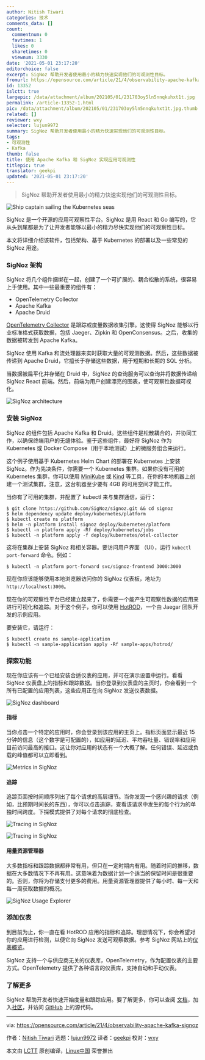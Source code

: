 ```yaml
---
author: Nitish Tiwari
categories: 技术
comments_data: []
count:
  commentnum: 0
  favtimes: 1
  likes: 0
  sharetimes: 0
  viewnum: 3330
date: '2021-05-01 23:17:20'
editorchoice: false
excerpt: SigNoz 帮助开发者使用最小的精力快速实现他们的可观测性目标。
fromurl: https://opensource.com/article/21/4/observability-apache-kafka-signoz
id: 13352
islctt: true
largepic: /data/attachment/album/202105/01/231703oy5ln5nnqkuhxt1t.jpg
permalink: /article-13352-1.html
pic: /data/attachment/album/202105/01/231703oy5ln5nnqkuhxt1t.jpg.thumb.jpg
related: []
reviewer: wxy
selector: lujun9972
summary: SigNoz 帮助开发者使用最小的精力快速实现他们的可观测性目标。
tags:
- 可观测性
- Kafka
thumb: false
title: 使用 Apache Kafka 和 SigNoz 实现应用可观测性
titlepic: true
translator: geekpi
updated: '2021-05-01 23:17:20'
---
```



> 
> SigNoz 帮助开发者使用最小的精力快速实现他们的可观测性目标。
> 
> 
> 


![](/data/attachment/album/202105/01/231703oy5ln5nnqkuhxt1t.jpg "Ship captain sailing the Kubernetes seas")


SigNoz 是一个开源的应用可观察性平台。SigNoz 是用 React 和 Go 编写的，它从头到尾都是为了让开发者能够以最小的精力尽快实现他们的可观察性目标。


本文将详细介绍该软件，包括架构、基于 Kubernetes 的部署以及一些常见的 SigNoz 用途。


### SigNoz 架构


SigNoz 将几个组件捆绑在一起，创建了一个可扩展的、耦合松散的系统，很容易上手使用。其中一些最重要的组件有：


* OpenTelemetry Collector
* Apache Kafka
* Apache Druid


[OpenTelemetry Collector](https://github.com/open-telemetry/opentelemetry-collector) 是跟踪或度量数据收集引擎。这使得 SigNoz 能够以行业标准格式获取数据，包括 Jaeger、Zipkin 和 OpenConsensus。之后，收集的数据被转发到 Apache Kafka。


SigNoz 使用 Kafka 和流处理器来实时获取大量的可观测数据。然后，这些数据被传递到 Apache Druid，它擅长于存储这些数据，用于短期和长期的 SQL 分析。


当数据被扁平化并存储在 Druid 中，SigNoz 的查询服务可以查询并将数据传递给 SigNoz React 前端。然后，前端为用户创建漂亮的图表，使可观察性数据可视化。


![SigNoz architecture](/data/attachment/album/202105/01/231722jhxch2akvpcsusss.png "SigNoz architecture")


### 安装 SigNoz


SigNoz 的组件包括 Apache Kafka 和 Druid。这些组件是松散耦合的，并协同工作，以确保终端用户的无缝体验。鉴于这些组件，最好将 SigNoz 作为 Kubernetes 或 Docker Compose（用于本地测试）上的微服务组合来运行。


这个例子使用基于 Kubernetes Helm Chart 的部署在 Kubernetes 上安装 SigNoz。作为先决条件，你需要一个 Kubernetes 集群。如果你没有可用的 Kubernetes 集群，你可以使用 [MiniKube](https://minikube.sigs.k8s.io/docs/start/) 或 [Kind](https://kind.sigs.k8s.io/docs/user/quick-start/) 等工具，在你的本地机器上创建一个测试集群。注意，这台机器至少要有 4GB 的可用空间才能工作。


当你有了可用的集群，并配置了 kubectl 来与集群通信，运行：



```
$ git clone https://github.com/SigNoz/signoz.git && cd signoz
$ helm dependency update deploy/kubernetes/platform
$ kubectl create ns platform
$ helm -n platform install signoz deploy/kubernetes/platform
$ kubectl -n platform apply -Rf deploy/kubernetes/jobs
$ kubectl -n platform apply -f deploy/kubernetes/otel-collector

```

这将在集群上安装 SigNoz 和相关容器。要访问用户界面 （UI），运行 `kubectl port-forward` 命令。例如：



```
$ kubectl -n platform port-forward svc/signoz-frontend 3000:3000

```

现在你应该能够使用本地浏览器访问你的 SigNoz 仪表板，地址为 `http://localhost:3000`。


现在你的可观察性平台已经建立起来了，你需要一个能产生可观察性数据的应用来进行可视化和追踪。对于这个例子，你可以使用 [HotROD](https://github.com/jaegertracing/jaeger/tree/master/examples/hotrod)，一个由 Jaegar 团队开发的示例应用。


要安装它，请运行：



```
$ kubectl create ns sample-application
$ kubectl -n sample-application apply -Rf sample-apps/hotrod/

```

### 探索功能


现在你应该有一个已经安装合适仪表的应用，并可在演示设置中运行。看看 SigNoz 仪表盘上的指标和跟踪数据。当你登录到仪表盘的主页时，你会看到一个所有已配置的应用列表，这些应用正在向 SigNoz 发送仪表数据。


![SigNoz dashboard](/data/attachment/album/202105/01/231722afr4g9r9z9boz45f.png "SigNoz dashboard")


#### 指标


当你点击一个特定的应用时，你会登录到该应用的主页上。指标页面显示最近 15 分钟的信息（这个数字是可配置的），如应用的延迟、平均吞吐量、错误率和应用目前访问最高的接口。这让你对应用的状态有一个大概了解。任何错误、延迟或负载的峰值都可以立即看到。


![Metrics in SigNoz](/data/attachment/album/202105/01/231723a4h7uhbhh4b6ahxx.png "Metrics in SigNoz")


#### 追踪


追踪页面按时间顺序列出了每个请求的高层细节。当你发现一个感兴趣的请求（例如，比预期时间长的东西），你可以点击追踪，查看该请求中发生的每个行为的单独时间跨度。下探模式提供了对每个请求的彻底检查。


![Tracing in SigNoz](/data/attachment/album/202105/01/231723meexmz14ioor8g13.png "Tracing in SigNoz")


![Tracing in SigNoz](/data/attachment/album/202105/01/231723ttzi3iqdi0wz3rei.png "Tracing in SigNoz")


#### 用量资源管理器


大多数指标和跟踪数据都非常有用，但只在一定时期内有用。随着时间的推移，数据在大多数情况下不再有用。这意味着为数据计划一个适当的保留时间是很重要的。否则，你将为存储支付更多的费用。用量资源管理器提供了每小时、每一天和每一周获取数据的概况。


![SigNoz Usage Explorer](/data/attachment/album/202105/01/231723f6cc5um366mjei68.png "SigNoz Usage Explorer")


### 添加仪表


到目前为止，你一直在看 HotROD 应用的指标和追踪。理想情况下，你会希望对你的应用进行检测，以便它向 SigNoz 发送可观察数据。参考 SigNoz 网站上的[仪表概览](https://signoz.io/docs/instrumentation/overview/)。


SigNoz 支持一个与供应商无关的仪表库，OpenTelemetry，作为配置仪表的主要方式。OpenTelemetry 提供了各种语言的仪表库，支持自动和手动仪表。


### 了解更多


SigNoz 帮助开发者快速开始度量和跟踪应用。要了解更多，你可以查阅 [文档](https://signoz.io/docs/)，加入[社区](https://github.com/SigNoz/signoz#community)，并访问 [GitHub](https://github.com/SigNoz/signoz) 上的源代码。




---


via: <https://opensource.com/article/21/4/observability-apache-kafka-signoz>


作者：[Nitish Tiwari](https://opensource.com/users/tiwarinitish86) 选题：[lujun9972](https://github.com/lujun9972) 译者：[geekpi](https://github.com/geekpi) 校对：[wxy](https://github.com/wxy)


本文由 [LCTT](https://github.com/LCTT/TranslateProject) 原创编译，[Linux中国](https://linux.cn/) 荣誉推出